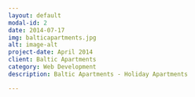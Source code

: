 ```yaml
---
layout: default
modal-id: 2
date: 2014-07-17
img: balticapartments.jpg
alt: image-alt
project-date: April 2014
client: Baltic Apartments
category: Web Development
description: Baltic Apartments - Holiday Apartments

---
```

